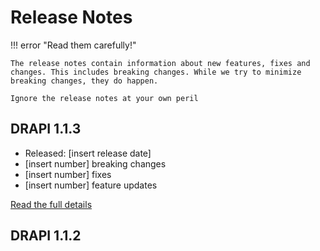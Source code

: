 # Release Notes

!!! error "Read them carefully!"

    The release notes contain information about new features, fixes and changes. This includes breaking changes. While we try to minimize breaking changes, they do happen.

    Ignore the release notes at your own peril

## DRAPI 1.1.3

- Released: [insert release date]
- [insert number] breaking changes
- [insert number] fixes
- [insert number] feature updates

[Read the full details](v1.1.3.md)

## DRAPI 1.1.2
